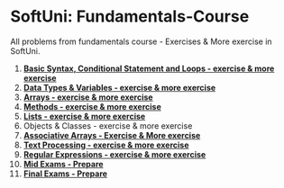# SoftUni: Fundamentals-Course
All problems from fundamentals course - Exercises & More exercise in SoftUni.

1. [**Basic Syntax, Conditional Statement and Loops - exercise & more exercise**](https://github.com/polinadrumeva/SoftUni-CSharp-Developer-All-courses/tree/main/Fundamentals/Basic%20Syntax%2C%20Conditional%20Statements%20and%20Loops%20-%20Exercise%20%26%20More%20Exercises)
2. [**Data Types & Variables - exercise & more exercise**](https://github.com/polinadrumeva/SoftUni-CSharp-Developer-All-courses/tree/main/Fundamentals/Data%20types%20and%20variables%20-%20Exercise%20%26%20More%20exercise)
3. [**Arrays - exercise & more exercise**](https://github.com/polinadrumeva/SoftUni-CSharp-Developer-All-courses/tree/main/Fundamentals/Arrays%20-%20Exercise%20%26%20More%20exercise)
4. [**Methods - exercise & more exercise**](https://github.com/polinadrumeva/SoftUni-CSharp-Developer-All-courses/tree/main/Fundamentals/Methods)
5. [**Lists - exercise & more exercise**](https://github.com/polinadrumeva/SoftUni-CSharp-Developer-All-courses/tree/main/Fundamentals/List%20-%20Exercise%20%26%20More%20exercise)
6. Objects & Classes - exercise & more exercise
7. [**Associative Arrays - Exercise & More exercise**](https://github.com/polinadrumeva/SoftUni-CSharp-Developer-All-courses/tree/main/Fundamentals/Associative%20Arrays%20-%20Exercise%20%26%20More%20exercise)
8. [**Text Processing - exercise & more exercise**](https://github.com/polinadrumeva/SoftUni-CSharp-Developer-All-courses/tree/main/Fundamentals/Strings%20and%20Text%20processing%20-%20exercise%20%26%20More%20exercise)
9. [**Regular Expressions - exercise & more exercise**](https://github.com/polinadrumeva/SoftUni-CSharp-Developer-All-courses/tree/main/Fundamentals/Regular%20Expressions%20-%20Exercise%20%26%20More%20exercise/Exercise)
10. [**Mid Exams - Prepare**](https://github.com/polinadrumeva/SoftUni-CSharp-Developer-All-courses/tree/main/Fundamentals/Mid%20Exam%20-%20Prepare)
11. [**Final Exams - Prepare**](https://github.com/polinadrumeva/SoftUni-CSharp-Developer-All-courses/tree/main/Fundamentals/Final%20Exams)
